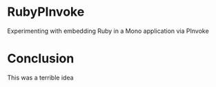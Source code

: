 RubyPInvoke
===========

Experimenting with embedding Ruby in a Mono application via PInvoke

Conclusion
==========

This was a terrible idea
